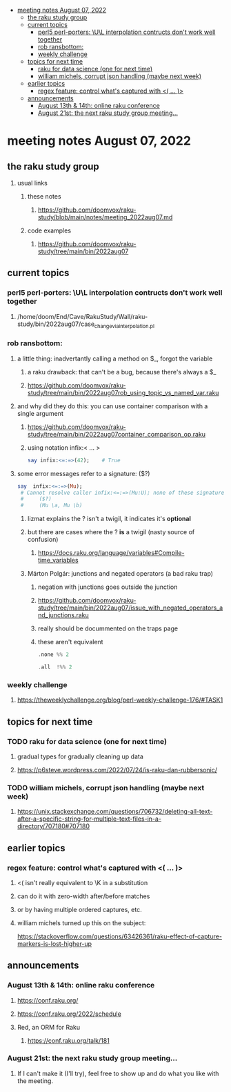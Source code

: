 - [meeting notes August 07, 2022](#org8144dea)
  - [the raku study group](#org9ea8380)
  - [current topics](#org4d21893)
    - [perl5 perl-porters: \U\L interpolation contructs don't work well together](#orgc3f02ca)
    - [rob ransbottom:](#org6bdad32)
    - [weekly challenge](#orgf2677b0)
  - [topics for next time](#orgd7d15e9)
    - [raku for data science  (one for next time)](#orgb85083b)
    - [william michels, corrupt json handling (maybe next week)](#org154efe5)
  - [earlier topics](#org6962cff)
    - [regex feature: control what's captured with <( &#x2026; )>](#org88e30c6)
  - [announcements](#org388fafa)
    - [August 13th & 14th: online raku conference](#orgddaa111)
    - [August 21st: the next raku study group meeting&#x2026;](#orgb10c195)


<a id="org8144dea"></a>

# meeting notes August 07, 2022


<a id="org9ea8380"></a>

## the raku study group

1.  usual links

    1.  these notes
    
        1.  <https://github.com/doomvox/raku-study/blob/main/notes/meeting_2022aug07.md>
    
    2.  code examples
    
        1.  <https://github.com/doomvox/raku-study/tree/main/bin/2022aug07>


<a id="org4d21893"></a>

## current topics


<a id="orgc3f02ca"></a>

### perl5 perl-porters: \U\L interpolation contructs don't work well together

1.  /home/doom/End/Cave/RakuStudy/Wall/raku-study/bin/2022aug07/case<sub>change</sub><sub>via</sub><sub>interpolation.pl</sub>


<a id="org6bdad32"></a>

### rob ransbottom:

1.  a little thing: inadvertantly calling a method on $\_, forgot the variable

    1.  a raku drawback: that can't be a bug, because there's always a $\_
    
    2.  <https://github.com/doomvox/raku-study/tree/main/bin/2022aug07rob_using_topic_vs_named_var.raku>

2.  and why did they do this: you can use container comparison with a single argument

    1.  <https://github.com/doomvox/raku-study/tree/main/bin/2022aug07container_comparison_op.raku>
    
    2.  using notation infix:< &#x2026; >
    
        ```raku
        say infix:<=:=>(42);    # True
        ```

3.  some error messages refer to a signature: ($?)

    ```raku
    say  infix:<=:=>(Mu); 
     # Cannot resolve caller infix:<=:=>(Mu:U); none of these signatures match:
     #     ($?)
     #     (Mu \a, Mu \b)
    ```
    
    1.  lizmat explains the ? isn't a twigil, it indicates it's **optional**
    
    2.  but there are cases where the ? **is** a twigil (nasty source of confusion)
    
        1.  <https://docs.raku.org/language/variables#Compile-time_variables>
    
    3.  Márton Polgár: junctions and negated operators (a bad raku trap)
    
        1.  negation with junctions goes outside the junction
        
        2.  <https://github.com/doomvox/raku-study/tree/main/bin/2022aug07/issue_with_negated_operators_and_junctions.raku>
        
        3.  really should be docummented on the traps page
        
        4.  these aren't equivalent
        
            ```raku
            .none %% 2 
            ```
            
            ```raku
            .all  !%% 2 
            ```


<a id="orgf2677b0"></a>

### weekly challenge

1.  <https://theweeklychallenge.org/blog/perl-weekly-challenge-176/#TASK1>


<a id="orgd7d15e9"></a>

## topics for next time


<a id="orgb85083b"></a>

### TODO raku for data science  (one for next time)

1.  gradual types for gradually cleaning up data

2.  <https://p6steve.wordpress.com/2022/07/24/is-raku-dan-rubbersonic/>


<a id="org154efe5"></a>

### TODO william michels, corrupt json handling (maybe next week)

1.  <https://unix.stackexchange.com/questions/706732/deleting-all-text-after-a-specific-string-for-multiple-text-files-in-a-directory/707180#707180>


<a id="org6962cff"></a>

## earlier topics


<a id="org88e30c6"></a>

### regex feature: control what's captured with <( &#x2026; )>

1.  <( isn't really equivalent to \K in a substitution

2.  can do it with zero-width after/before matches

3.  or by having multiple ordered captures, etc.

4.  william michels turned up this on the subject:

    <https://stackoverflow.com/questions/63426361/raku-effect-of-capture-markers-is-lost-higher-up>


<a id="org388fafa"></a>

## announcements


<a id="orgddaa111"></a>

### August 13th & 14th: online raku conference

1.  <https://conf.raku.org/>

2.  <https://conf.raku.org/2022/schedule>

3.  Red, an ORM for Raku

    1.  <https://conf.raku.org/talk/181>


<a id="orgb10c195"></a>

### August 21st: the next raku study group meeting&#x2026;

1.  If I can't make it (I'll try), feel free to show up and do what you like with the meeting.

